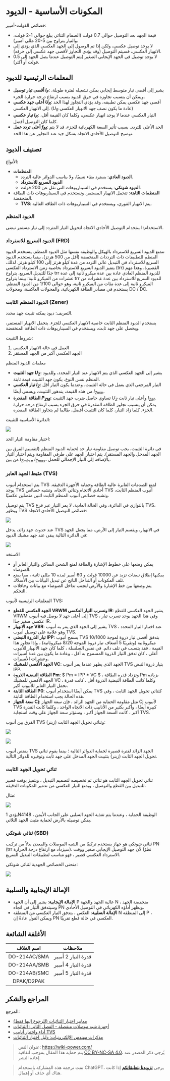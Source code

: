 # المكونات الأساسية - الديود

خصائص الفولت-أمبير:

- قيمة الجهد بعد التوصيل حوالي 0.7 فولت (الصمام الثنائي يبلغ حوالي 1-2 فولت، والتيار يتراوح بين 5-20 مللي أمبير).
- لا يوجد توصيل عكسي، ولكن إذا تم الوصول إلى الجهد العكسي الذي يؤدي إلى الانهيار العكسي، فسيتم التوصيل (وقد يؤدي التجاوز لأقصى جهد عكسي إلى حرقه).
- لا يوجد توصيل في الجهد الإيجابي الصغير (يتم التوصيل عندما يصل الجهد إلى 0.5 فولت أو أكثر).

## المعلمات الرئيسية للديود

- **أقصى تيار توصيل $I_F$**: يشير إلى أقصى تيار متوسط إيجابي يمكن تشغيله لفترة طويلة، ويمكن أن يتسبب تجاوزه في حرق الديود بسبب ارتفاع درجة حرارة الجزء.
- **أعلى جهد عكسي $U_R$**: أقصى جهد عكسي يمكن تطبيقه، وقد يؤدي التجاوز لهذا الحد إلى الانهيار العكسي. ($U_R$ عادة ما يكون نصف جهد الانهيار العكسي)
- **تيار عكسي $I_R$**: التيار العكسي عندما لا يوجد انهيار عكسي، وكلما كان القيمة أقل، كلما كان التوصيل أفضل.
- **أعلى تردد عمل $f_M$**: الحد الأعلى للتردد. بسبب تأثير السعة الكهربائية للجزء، قد لا يتم توضيح التوصيل الأحادي الاتجاه بشكل جيد عند التجاوز عن هذا الحد.

## تصنيف الديود

الأنواع:

- **المنظمات**
  - **الديود العادي**: يسترد بطء نسبيًا، ولا يناسب الدوائر عالية التردد.
  - **الديود السريع للاسترداد**
  - **الديود شوتكي**: يستخدم في السيناريوهات التي تقل عن 200 فولت.
- **المنظمات الثابتة**: تتحمل الانهيار المستمر، وتستخدم في السيناريوهات ذات الطاقة المنخفضة.
  - **TVS**: يتم الانهيار الفوري، ويستخدم في السيناريوهات ذات الطاقة العالية.

### الديود المنظم

الاستخدام: استخدام التوصيل الأحادي الاتجاه لتحويل التيار المتردد إلى تيار مستمر نبضي.

### الديود السريع للاسترداد (FRD)

تتمتع الديود السريع للاسترداد بالهيكل والوظيفة نفسها مثل الديود المنظم. يستخدم الديود المنظم للتطبيقات ذات الترددات المنخفضة (أقل من 500 هرتز)، بينما يستخدم الديود السريع للاسترداد في التبديل عالي التردد من عدة كيلو هرتز إلى 100 كيلو هرتز. لذلك، يتميز الديود السريع للاسترداد بخاصية زمن الاسترداد العكسي (trr) القصيرة، وهذا مهم جدًا للتبديل السريع. يتراوح trr للديود المنظم العادي عادة بين عدة ميكرو ثانية إلى عدة عشرات من الميكرو ثانية؛ بينما يتراوح trr للديود السريع للاسترداد بين عدة عشرات من الميكرو ثانية إلى عدة مئات من الميكرو ثانية، وهو حوالي 1/100 من الديود المنظم. يستخدم في مصادر الطاقة الكهربائية، والمحولات العاكسة، ومحولات DC / DC.

### الديود المنظم الثابت (Zener)

التعريف: ديود يمكنه تثبيت جهد محدد.

يستخدم الديود المنظم الثابت خاصية الانهيار العكسي للجزء. يتحمل الانهيار المستمر، ويحصل على جهد ثابت، ويستخدم في السيناريوهات ذات الطاقة المنخفضة.

شروط التثبيت:

1. العمل في حالة الانهيار العكسي
2. الجهد العكسي أكبر من الجهد المستقر

معلمات الديود المنظم

- **جهد التثبيت $U_Z$**: يشير إلى الجهد العكسي الذي يتم الانهيار عند التيار المحدد، وللديود المنظم نفس النوع، يكون جهد التثبيت قيمة ثابتة.
- **تيار العكسي $I_Z$**: التيار المرجعي الذي يعمل في حالة التثبيت، وعندما يكون التيار أقل من هذه القيمة، يتدهور التثبيت، ويسمى أيضًا ${I_Z}_{min}$.
- **الطاقة المقدرة $P_{ZM}$**: تساوي حاصل ضرب جهد التثبيت $U_Z$ وأعلى تيار ثابت $I_{ZM}$. يمكن أن يتسبب تجاوز الطاقة المقدرة في حرق الجزء بسبب ارتفاع درجة حرارة الجزء. كلما زاد التيار، كلما كان التثبيت أفضل، طالما لم يتجاوز الطاقة المقدرة.

الدائرة الأساسية للتثبيت:

![](https://img.wiki-power.com/d/wiki-media/img/20210605133717.png)

اختيار مقاومة التيار الحد:

في دائرة التثبيت، يجب توصيل مقاومة تيار حد لحماية الديود المنظم (لتقسيم الفرق بين الجهد المدخل والجهد المستقر). يتم اختيار الجهد على طرفي المقاومة ويتم اختيار التيار من بين ${I_Z}_{min}$ و ${I_Z}_{max}$، بالإضافة إلى التيار الإجمالي للحمل. 

### مثبط الجهد العابر (TVS)

يتم استخدام أنبوب TVS لمنع الصدمات العابرة عالية الطاقة وحماية الأجهزة الدقيقة. يوجد TVS أحادي الاتجاه وثنائي الاتجاه، وتشبه خصائص TVS أنبوب المنظم الثابت، وتشبه خصائص أنبوب المنظم الثابت اثنين متصلين عكسيًا.

يتم توصيل TVS بالتوازي في الدائرة، وفي الحالة العادية، لا يمر التيار عبر فرع TVS، ويظهر TVS خصائص التوصيل الأحادي الاتجاه:

![](https://img.wiki-power.com/d/wiki-media/img/20210725114841.png)

عند حدوث جهد زائد، يدخل TVS في الانهيار، ويقسم التيار إلى الأرض، مما يجعل الجهد في الدائرة التالية يبقى عند جهد مشبك الديود:

![](https://img.wiki-power.com/d/wiki-media/img/20210725114952.png)

الاستخد

- يمكن وضعها على خطوط الإشارة والطاقة لمنع الشحن الساكن والتيار العابر أو الضوضاء.
- يمكنها إطلاق نبضات تزيد عن 10000 فولت و 60 أمبير لمدة 10 مللي ثانية ، مما يمنع تلف المكونات أو التداخل الناتج عن تبديل البيانات بين الأسلاك.
- يتم وضعها بين خط الإشارة والأرض لتجنب تداخل الضوضاء مع بيانات وحافلات التحكم.

المعلمات الرئيسية لأنبوب TVS:

- **الجهد العكسي للقطع VRWM وتسرب التيار العكسي IR**: يشير الجهد العكسي للقطع VRWM إلى أعلى جهد لا يوصل فيه أنبوب TVS ، وفي هذا الجهد يوجد تسرب تيار عكسي صغير جدًا IR.
- **جهد الانهيار VBR**: يشير إلى الجهد الذي يمر به أنبوب TVS عند اختبار التيار المحدد ، وهو علامة على توصيل أنبوب TVS.
- **تيار الذروة النبضي IPP**: يسمح أنبوب TVS بتدفق أقصى تيار ذروة لموجة 10/1000 ميكروثانية (وتقريبًا 5 أضعاف تيار ذروة الموجة 8/20 ميكروثانية) ، وإذا تجاوز هذا القيمة ، فقد يتسبب في تلف دائم. في نفس السلسلة ، كلما كان جهد الانهيار للأنبوب أعلى ، كان تدفق التيار الذروة المسموح به أقل ، وعادة ما يكون بين عدة أمبيرات وعشرات الأمبيرات.
- **الجهد الأقصى للمشبك VC**: الجهد الذي يظهر عندما يمر أنبوب TVS بتيار ذروة النبض IPP.
- **الطاقة النبضية الذروة Pm**: $ Pm = IPP * VC $ ، وتزداد قدرة الطاقة Pm بزيادة الجهد الأقصى للمشبك VC ، وكلما كانت الطاقة النبضية الذروة أقل ، كانت قدرة تحمل التيار العابر للأنبوب أكبر.
- **الطاقة الثابتة P0**: يمكن أيضًا استخدام أنبوب TVS كثنائي تحويل الجهد الثابت ، وفي هذه الحالة يجب استخدام الطاقة الثابتة.
- **سعة الجهاز Cj**: مثل مقاومة الحماية من الجهد الزائد ، فإن سعة الجهاز Cj لأنبوب TVS كبيرة أيضًا ، وأكبر بكثير من الأنابيب ذات الاتجاه الواحد ، وكلما كانت القدرة أكبر ، كانت السعة الجهاز أكبر ، وستؤثر سعة الجهاز على وقت استجابة TVS.

الفرق بين أنبوب TVS وثنائي تحويل الجهد الثابت (زينر):

![](https://img.wiki-power.com/d/wiki-media/img/20210725115837.png)

![](https://img.wiki-power.com/d/wiki-media/img/20210725121636.png)

يمتص أنبوب TVS الجهد الزائد لفترة قصيرة لحماية الدوائر التالية ؛ بينما يقوم ثنائي تحويل الجهد الثابت (زينر) بتثبيت الجهد المدخل على جهد ثابت وتوفيره للدوائر التالية.

### ثنائي تحويل الجهد الثابت

ثنائي تحويل الجهد الثابت هو ثنائي تم تخصيصه لتصميم التبديل ، ويتميز بوقت قصير للتبديل بين القطع والتوصيل ، ويمنع التيار العكسي من تدمير المكونات الدقيقة.

مثال:

![](https://img.wiki-power.com/d/wiki-media/img/20210605134740.png)

يؤدي 1N4148 الوظيفة الحماية ، وعندما يتم تغذية الجهد السلبي على الجانب الأيمن ، يمكن توصيله بالأرض لحماية مثبت الجهد الثلاثي.

### ثنائي شوتكي (SBD)

ثنائي شوتكي هو جهاز يستخدم تركيبًا من الشبه الموصلات والمعدن بدلاً من تركيب PN (trr سيزداد مع ارتفاع درجة الحرارة). نظرًا لأن جهد التوصيل الإيجابي صغير ووقت الاسترداد العكسي قصير ، فهو مناسب لتطبيقات التبديل السريع.

منحنى الخصائص الجهدية لثنائي شوتكي:

![](https://img.wiki-power.com/d/wiki-media/img/20210725123204.png)

## الإمالة الإيجابية والسلبية

- **الإمالة الإيجابية**: يشير إلى أن الجهة P عالية الجهد والجهة N منخفضة الجهد ، وسيتدفق التيار في اتجاه PN ويظهر أداؤه الكهربائي في التوصيل الأحادي.
- **الإمالة السلبية**: العكس ، يتدفق التيار العكسي من المنطقة N إلى المنطقة P ، ويمكن القول عادةً إن PN العكسي في حالة قطع تقريبًا.

## الأغلفة الشائعة

| اسم الغلاف | ملاحظات |
| :----------: | :----------: |
| DO-214AC/SMA | قدرة التيار 2 أمبير |
| DO-214AA/SMB | قدرة التيار 4 أمبير |
| DO-214AB/SMC | قدرة التيار 5 أمبير |
|  DPAK/D2PAK  |              |

## المراجع والشكر

المرجع:

- [معايير اختيار الثنائيات (للرجوع إليها فقط)](https://mp.weixin.qq.com/s/5H46gHF3RjfWq_1rkswTjw)
- [أجهزة شبه موصلات منفصلة - الفصل الثاني: الثنائيات](https://toshiba-semicon-storage.com/cn/semiconductor/knowledge/e-learning/discrete.html)
- [أداء واختيار أنابيب TVS](https://mp.weixin.qq.com/s?__biz=MzAxNDAyMzc0Mg==&mid=2683480567&idx=1&sn=15304136c6e9a478f2096982c5048155&chksm=819fa4a6b6e82db053ec4a5a26c05e7b160c4f2b13a300e1d6aadd5b815343d017b0d34bbe8c&scene=132#wechat_redirect)
- [مذكرات مهندس الإلكترونيات: دليل اختيار الثنائيات](https://haipeng.me/2021/01/27/diode-guide/)

> عنوان النص: <https://wiki-power.com/>  
> يتم حماية هذا المقال بموجب اتفاقية [CC BY-NC-SA 4.0](https://creativecommons.org/licenses/by/4.0/deed.zh)، يُرجى ذكر المصدر عند إعادة النشر.

> تمت ترجمة هذه المشاركة باستخدام ChatGPT، يرجى [**تزويدنا بتعليقاتكم**](https://github.com/linyuxuanlin/Wiki_MkDocs/issues/new) إذا كانت هناك أي حذف أو إهمال.